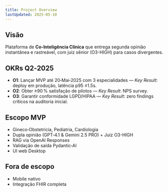 ```yaml
---
title: Project Overview
lastUpdated: 2025-05-10
---
```


## Visão
Plataforma de **Co‑Inteligência Clínica** que entrega segunda opinião instantânea e rastreável, com juiz sênior (O3-HIGH) para casos divergentes.

## OKRs Q2‑2025
- **O1**: Lançar MVP até 20‑Mai‑2025 com 3 especialidades — _Key Result_: deploy em produção, latência p95 ≤1.5s.
- **O2**: Obter ≥90 % satisfação de pilotos — _Key Result_: NPS survey.
- **O3**: Garantir conformidade LGPD/HIPAA — _Key Result_: zero findings críticos na auditoria inicial.

## Escopo MVP
- Gineco‑Obstetrícia, Pediatria, Cardiologia
- Dupla opinião (GPT‑4.1 & Gemini 2.5 PRO) + Juiz O3-HIGH
- RAG via OpenAI Responses
- Validação de saída Pydantic‑AI
- UI web Desktop

## Fora de escopo
- Mobile nativo
- Integração FHIR completa
